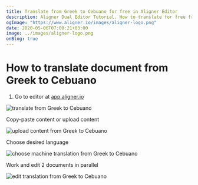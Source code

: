 ```yaml
---
title: Translate from Greek to Cebuano for free in Aligner Editor
description: Aligner Dual Editor Tutorial. How to translate for free from Greek to Cebuano. Aligner is multilingual document management platform. 
ogImage: "https://www.aligner.io/images/aligner-logo.png"
date: 2020-05-06T07:09:21+03:00
image: ../images/aligner-logo.png
onBlog: true
---
```


# How to translate document from Greek to Cebuano

1. Go to editor at [app.aligner.io](https://app.aligner.io "Aligner App web page")

![translate from Greek to Cebuano](../aligner-blank-editor.png "translate from Greek to Cebuano")

Copy-paste content or upload content

![upload content from Greek to Cebuano](../aligner-uploaded-document.png "upload content from Greek to Cebuano")

Choose desired language

![choose machine translation from Greek to Cebuano](../aligner-language-dropdown.png "choose machine translation from Greek to Cebuano")

Work and edit 2 documents in parallel

![edit translation from Greek to Cebuano](../aligner-double-sitded-editor.png "edit translation from Greek to Cebuano")

